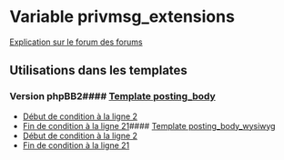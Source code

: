 # Variable privmsg_extensions
[Explication sur le forum des forums](http://forum.forumactif.com/t294113-listing-des-variables#privmsg_extensions)
## Utilisations dans les templates
### Version phpBB2#### [Template posting_body](subsilver/posting_body.md)
* [Début de condition à la ligne 2](../subsilver/posting_body.tpl#L2)
* [Fin de condition à la ligne 21](../subsilver/posting_body.tpl#L21)#### [Template posting_body_wysiwyg](subsilver/posting_body_wysiwyg.md)
* [Début de condition à la ligne 2](../subsilver/posting_body_wysiwyg.tpl#L2)
* [Fin de condition à la ligne 21](../subsilver/posting_body_wysiwyg.tpl#L21)
